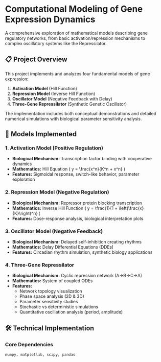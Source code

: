 # Computational Modeling of Gene Expression Dynamics

A comprehensive exploration of mathematical models describing gene regulatory networks, from basic activation/repression mechanisms to complex oscillatory systems like the Repressilator.

## 📋 Project Overview

This project implements and analyzes four fundamental models of gene expression:
1. **Activation Model** (Hill Function)
2. **Repression Model** (Inverse Hill Function) 
3. **Oscillator Model** (Negative Feedback with Delay)
4. **Three-Gene Repressilator** (Synthetic Genetic Oscillator)

The implementation includes both conceptual demonstrations and detailed numerical simulations with biological parameter sensitivity analysis.

## 🧬 Models Implemented

### 1. Activation Model (Positive Regulation)
- **Biological Mechanism:** Transcription factor binding with cooperative dynamics
- **Mathematics:** Hill Equation \( y = \frac{x^n}{K^n + x^n} \)
- **Features:** Sigmoidal response, switch-like behavior, parameter exploration

### 2. Repression Model (Negative Regulation)  
- **Biological Mechanism:** Repressor protein blocking transcription
- **Mathematics:** Inverse Hill Function \( y = \frac{1}{1 + \left(\frac{x}{K}\right)^n} \)
- **Features:** Dose-response analysis, biological interpretation plots

### 3. Oscillator Model (Negative Feedback)
- **Biological Mechanism:** Delayed self-inhibition creating rhythms
- **Mathematics:** Delay Differential Equations (DDEs)
- **Features:** Circadian rhythm simulation, synthetic biology applications

### 4. Three-Gene Repressilator
- **Biological Mechanism:** Cyclic repression network (A→B→C→A)
- **Mathematics:** System of coupled ODEs
- **Features:** 
  - Network topology visualization
  - Phase space analysis (2D & 3D)
  - Parameter sensitivity studies
  - Stochastic vs deterministic simulations
  - Quantitative oscillation analysis (period, amplitude)

## 🛠️ Technical Implementation

### Core Dependencies
```python
numpy, matplotlib, scipy, pandas
